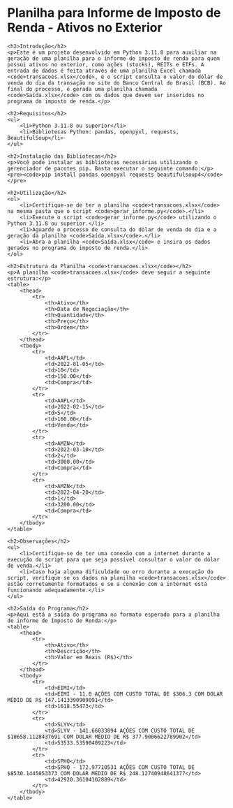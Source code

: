 <!DOCTYPE html>
<html lang="pt-br">
<head>
    <meta charset="UTF-8">
    <meta name="viewport" content="width=device-width, initial-scale=1.0">
    <title>README - Planilha para Informe de Imposto de Renda</title>
</head>
<body>
    <h1>Planilha para Informe de Imposto de Renda - Ativos no Exterior</h1>

    <h2>Introdução</h2>
    <p>Este é um projeto desenvolvido em Python 3.11.8 para auxiliar na geração de uma planilha para o informe de imposto de renda para quem possui ativos no exterior, como ações (stocks), REITs e ETFs. A entrada de dados é feita através de uma planilha Excel chamada <code>transacoes.xlsx</code>, e o script consulta o valor do dólar de venda do dia da transação no site do Banco Central do Brasil (BCB). Ao final do processo, é gerada uma planilha chamada <code>Saída.xlsx</code> com os dados que devem ser inseridos no programa do imposto de renda.</p>

    <h2>Requisitos</h2>
    <ul>
        <li>Python 3.11.8 ou superior</li>
        <li>Bibliotecas Python: pandas, openpyxl, requests, BeautifulSoup</li>
    </ul>

    <h2>Instalação das Bibliotecas</h2>
    <p>Você pode instalar as bibliotecas necessárias utilizando o gerenciador de pacotes pip. Basta executar o seguinte comando:</p>
    <pre><code>pip install pandas openpyxl requests beautifulsoup4</code></pre>

    <h2>Utilização</h2>
    <ol>
        <li>Certifique-se de ter a planilha <code>transacoes.xlsx</code> na mesma pasta que o script <code>gerar_informe.py</code>.</li>
        <li>Execute o script <code>gerar_informe.py</code> utilizando o Python 3.11.8 ou superior.</li>
        <li>Aguarde o processo de consulta do dólar de venda do dia e a geração da planilha <code>Saída.xlsx</code>.</li>
        <li>Abra a planilha <code>Saída.xlsx</code> e insira os dados gerados no programa do imposto de renda.</li>
    </ol>

    <h2>Estrutura da Planilha <code>transacoes.xlsx</code></h2>
    <p>A planilha <code>transacoes.xlsx</code> deve seguir a seguinte estrutura:</p>
    <table>
        <thead>
            <tr>
                <th>Ativo</th>
                <th>Data de Negociação</th>
                <th>Quantidade</th>
                <th>Preço</th>
                <th>Ordem</th>
            </tr>
        </thead>
        <tbody>
            <tr>
                <td>AAPL</td>
                <td>2022-01-05</td>
                <td>10</td>
                <td>150.00</td>
                <td>Compra</td>
            </tr>
            <tr>
                <td>AAPL</td>
                <td>2022-02-15</td>
                <td>5</td>
                <td>160.00</td>
                <td>Venda</td>
            </tr>
            <tr>
                <td>AMZN</td>
                <td>2022-03-10</td>
                <td>2</td>
                <td>3000.00</td>
                <td>Compra</td>
            </tr>
            <tr>
                <td>AMZN</td>
                <td>2022-04-20</td>
                <td>1</td>
                <td>3200.00</td>
                <td>Compra</td>
            </tr>
        </tbody>
    </table>

    <h2>Observações</h2>
    <ul>
        <li>Certifique-se de ter uma conexão com a internet durante a execução do script para que seja possível consultar o valor do dólar de venda.</li>
        <li>Caso haja alguma dificuldade ou erro durante a execução do script, verifique se os dados na planilha <code>transacoes.xlsx</code> estão corretamente formatados e se a conexão com a internet está funcionando adequadamente.</li>
    </ul>

    <h2>Saída do Programa</h2>
    <p>Aqui está a saída do programa no formato esperado para a planilha de informe de Imposto de Renda:</p>
    <table>
        <thead>
            <tr>
                <th>Ativo</th>
                <th>Descrição</th>
                <th>Valor em Reais (R$)</th>
            </tr>
        </thead>
        <tbody>
            <tr>
                <td>EIMI</td>
                <td>EIMI - 11.0 AÇÕES COM CUSTO TOTAL DE $306.3 COM DOLAR MÉDIO DE R$ 147.1413390909091</td>
                <td>1618.55473</td>
            </tr>
            <tr>
                <td>SLYV</td>
                <td>SLYV - 141.66033894 AÇÕES COM CUSTO TOTAL DE $10658.1128437691 COM DOLAR MÉDIO DE R$ 377.9006622789902</td>
                <td>53533.53590409223</td>
            </tr>
            <tr>
                <td>SPHQ</td>
                <td>SPHQ - 172.97710531 AÇÕES COM CUSTO TOTAL DE $8530.1445053373 COM DOLAR MÉDIO DE R$ 248.12740948641377</td>
                <td>42920.36104102889</td>
            </tr>
        </tbody>
    </table>
    
</body>
</html>
